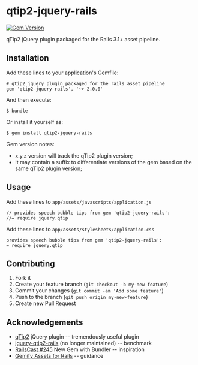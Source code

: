 # qtip2-jquery-rails
[![Gem Version](https://badge.fury.io/rb/qtip2-jquery-rails.png)](http://badge.fury.io/rb/qtip2-jquery-rails)

qTip2 jQuery plugin packaged for the Rails 3.1+ asset pipeline.

## Installation

Add these lines to your application's Gemfile:

    # qtip2 jquery plugin packaged for the rails asset pipeline
    gem 'qtip2-jquery-rails', '~> 2.0.0'

And then execute:

    $ bundle

Or install it yourself as:

    $ gem install qtip2-jquery-rails

Gem version notes:

  - x.y.z version will track the qTip2 plugin version;
  - It may contain a suffix to differentiate versions of the gem based on the same qTip2 plugin version;

## Usage

Add these lines to `app/assets/javascripts/application.js`

    // provides speech bubble tips from gem 'qtip2-jquery-rails':
    //= require jquery.qtip

Add these lines to `app/assets/stylesheets/application.css`

    provides speech bubble tips from gem 'qtip2-jquery-rails':
    = require jquery.qtip

## Contributing

1. Fork it
2. Create your feature branch (`git checkout -b my-new-feature`)
3. Commit your changes (`git commit -am 'Add some feature'`)
4. Push to the branch (`git push origin my-new-feature`)
5. Create new Pull Request

## Acknowledgements

- [qTip2](http://qtip2.com) jQuery plugin -- tremendously useful plugin
- [jquery-qtip2-rails](https://github.com/tkrotoff/jquery-qtip2-rails/) (no longer maintained) -- benchmark
- [RailsCast #245](http://railscasts.com/episodes/245-new-gem-with-bundler) New Gem with Bundler -- inspiration
- [Gemify Assets for Rails](http://prioritized.net/blog/gemify-assets-for-rails/) -- guidance